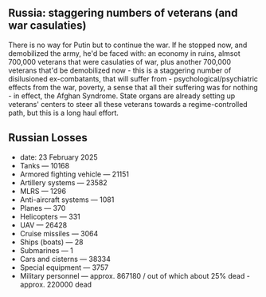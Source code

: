 ## Russia: staggering numbers of veterans (and war casulaties)

There is no way for Putin but to continue the war. If he stopped now, and demobilized
the army, he'd be faced with: an economy in ruins, almsot 700,000 veterans that were casulaties of war,
plus another 700,000 veterans that'd be demobilized now - this is a staggering number of disilusioned
ex-combatants, that will suffer from - psychological/psychiatric effects from the war, poverty, a sense that
all their suffering was for nothing - in effect, the Afghan Syndrome. State organs are already setting up
veterans' centers to steer all these veterans towards a regime-controlled path, but this is a long haul effort.

## Russian Losses

- date: 23 February 2025
- Tanks — 10168
- Armored fighting vehicle — 21151
- Artillery systems — 23582
- MLRS — 1296
- Anti-aircraft systems — 1081
- Planes — 370
- Helicopters — 331
- UAV — 26428
- Cruise missiles — 3064
- Ships (boats) — 28
- Submarines — 1
- Cars and cisterns — 38334
- Special equipment — 3757
- Military personnel — approx. 867180 / out of which about 25% dead - approx. 220000 dead
